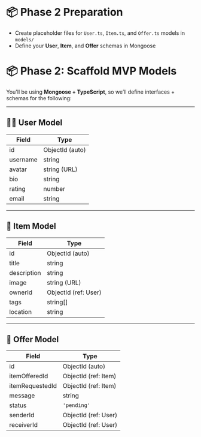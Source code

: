 # 📦 Phase 2 Preparation

- Create placeholder files for `User.ts`, `Item.ts`, and `Offer.ts` models in `models/`
- Define your **User**, **Item**, and **Offer** schemas in Mongoose

# 📦 Phase 2: Scaffold MVP Models

You'll be using **Mongoose + TypeScript**, so we’ll define interfaces + schemas for the following:

---

## 🧑‍💼 User Model

| Field     | Type             |
|-----------|------------------|
| id        | ObjectId (auto)  |
| username  | string           |
| avatar    | string (URL)     |
| bio       | string           |
| rating    | number           |
| email     | string           |

---

## 🎁 Item Model

| Field     | Type                  |
|-----------|-----------------------|
| id        | ObjectId (auto)       |
| title     | string                |
| description | string              |
| image     | string (URL)          |
| ownerId   | ObjectId (ref: User)  |
| tags      | string[]              |
| location  | string                |

---

## 🔁 Offer Model

| Field           | Type                    |
|-----------------|-------------------------|
| id              | ObjectId (auto)         |
| itemOfferedId   | ObjectId (ref: Item)    |
| itemRequestedId | ObjectId (ref: Item)    |
| message         | string                  |
| status          | `'pending'`             |
| senderId        | ObjectId (ref: User)    |
| receiverId      | ObjectId (ref: User)    |
